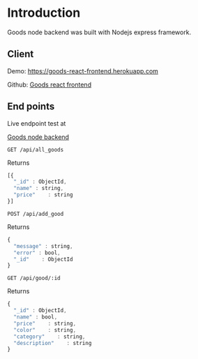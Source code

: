 # Introduction

Goods node backend was built with Nodejs express framework.


## Client
Demo:
https://goods-react-frontend.herokuapp.com

Github: 
[Goods react frontend](https://github.com/hafizferanmi/goods_react_frontend)

## End points

Live endpoint test at 

[Goods node backend](https://goods-node-backend.herokuapp.com/api)




```http
GET /api/all_goods
```
Returns

```javascript
[{
  "_id" : ObjectId,
  "name" : string,
  "price"    : string
}]
```

```http
POST /api/add_good
```
Returns

```javascript
{
  "message" : string,
  "error" : bool,
  "_id"    : ObjectId
}
```


```http
GET /api/good/:id
```
Returns

```javascript
{
  "_id" : ObjectId,
  "name" : bool,
  "price"    : string,
  "color"    : string,
  "category"    : string,
  "description"    : string
}
```



